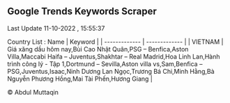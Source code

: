 

## Google Trends Keywords Scraper 
 
Last Update 11-10-2022 , 15:55:37

Country List :
 Name  | Keyword |
| ------------- | ------------- |
| VIETNAM | Giá xăng dầu hôm nay,Bùi Cao Nhật Quân,PSG – Benfica,Aston Villa,Maccabi Haifa – Juventus,Shakhtar – Real Madrid,Hoa Linh Lan,Hành trình công lý - Tập 1,Dortmund – Sevilla,Aston villa vs,Sam,Benfica – PSG,Juventus,Isaac,Ninh Dương Lan Ngọc,Trương Bá Chi,Minh Hằng,Bà Nguyễn Phương Hồng,Mai Tài Phến,Hương Giang |



© Abdul Muttaqin 
